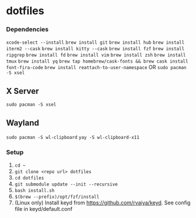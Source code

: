 # dotfiles

### Dependencies
```xcode-select --install```
```brew install git```
```brew install hub```
```brew install iterm2 --cask```
```brew install kitty --cask```
```brew install fzf```
```brew install ripgrep```
```brew install fd```
```brew install vim```
```brew install zsh```
```brew install tmux```
```brew install yq```
```brew tap homebrew/cask-fonts && brew cask install font-fira-code```
```brew install reattach-to-user-namespace``` OR ```sudo pacman -S xsel```
## X Server
```sudo pacman -S xsel```
## Wayland
```sudo pacman -S wl-clipboard```
```yay -S wl-clipboard-x11```

### Setup
1. ```cd ~```
2. ```git clone <repo url> dotfiles```
3. ```cd dotfiles```
4. ```git submodule update --init --recursive```
5. ```bash install.sh```
6. ```$(brew --prefix)/opt/fzf/install```
7. (Linux only) Install keyd from https://github.com/rvaiya/keyd. See config file in keyd/default.conf
